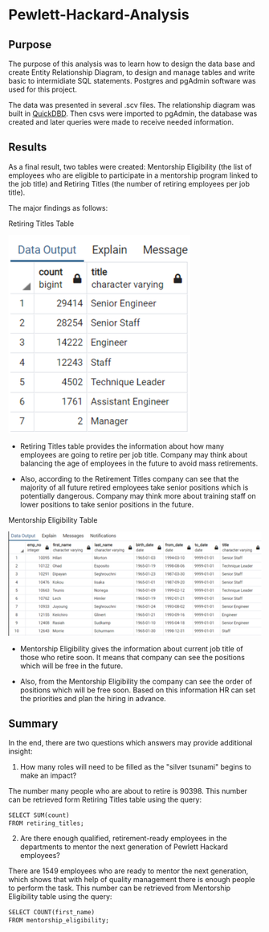 # Pewlett-Hackard-Analysis

## Purpose

The purpose of this analysis was to learn how to design the data base and create Entity Relationship Diagram, to design and manage tables and write basic to intermidiate SQL statements. Postgres and pgAdmin software was used for this project.

The data was presented in several .scv files. The relationship diagram was built in [QuickDBD](https://www.quickdatabasediagrams.com/). Then csvs were imported to pgAdmin, the database was created and later queries were made to receive needed information.


## Results

As a final result, two tables were created: Mentorship Eligibility (the list of employees who are eligible to participate in a mentorship program linked to the job title) and Retiring Titles (the number of retiring employees per job title).

The major findings as follows:

Retiring Titles Table 

![retiring_titles](https://github.com/ZekeMoore/Pewlett-Hackard-Analysis/blob/1fc50043816c9167a34094461e6b5f73d14f4c8d/Pewlett-Hackard-Analysis%20Folder/Resources/retiring_titles.png)

* Retiring Titles table provides the information about how many employees are going to retire per job title. Company may think about balancing the age of employees in the future to avoid mass retirements.

* Also, according to the Retirement Titles company can see that the majority of all future retired employees take senior positions which is potentially dangerous. Company may think more about training staff on lower positions to take senior positions in the future.

Mentorship Eligibility Table

![mentorship_eligibility](https://github.com/ZekeMoore/Pewlett-Hackard-Analysis/blob/2e34b87986253396ce753aa360f332210b736dba/Pewlett-Hackard-Analysis%20Folder/Resources/retirement_eligibility.png)

* Mentorship Eligibility gives the information about current job title of those who retire soon. It means that company can see the positions which will be free in the future.

* Also, from the Mentorship Eligibility the company can see the order of positions which will be free soon. Based on this information HR can set the priorities and plan the hiring in advance.


## Summary

In the end, there are two questions which answers may provide additional insight:

1) How many roles will need to be filled as the "silver tsunami" begins to make an impact?

The number many people who are about to retire is 90398. 
This number can be retrieved form Retiring Titles table using the query:
```
SELECT SUM(count) 
FROM retiring_titles;
```

2) Are there enough qualified, retirement-ready employees in the departments to mentor the next generation of Pewlett Hackard employees?

There are 1549 employees who are ready to mentor the next generation, which shows that with help of quality management there is enough people to perform the task.
This number can be retrieved from Mentorship Eligibility table using the query:
```
SELECT COUNT(first_name)
FROM mentorship_eligibility;
```
